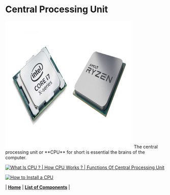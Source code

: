 # Central Processing Unit


<img src="https://github.com/Chogue7809/Computer-Architecture/blob/main/images/cpu.jpg" width="400" height="400">
The central processing unit or **CPU** for short is essential the brains of the computer.


[![What Is CPU ? | How CPU Works ? | Functions Of Central Processing Unit](https://res.cloudinary.com/marcomontalbano/image/upload/v1639124517/video_to_markdown/images/youtube--lmDsCo6uV24-c05b58ac6eb4c4700831b2b3070cd403.jpg)](https://www.youtube.com/watch?v=lmDsCo6uV24 "What Is CPU ? | How CPU Works ? | Functions Of Central Processing Unit")

[![How to Install a CPU](https://res.cloudinary.com/marcomontalbano/image/upload/v1639124553/video_to_markdown/images/youtube--MyxDddDlfpc-c05b58ac6eb4c4700831b2b3070cd403.jpg)](https://www.youtube.com/watch?v=MyxDddDlfpc "How to Install a CPU")


| [**Home**](README.md) | [**List of Components**](listofcomponents.md) |
